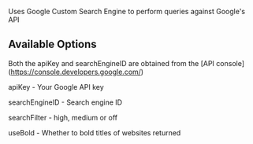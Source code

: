 Uses Google Custom Search Engine to perform queries against Google's API

## Available Options ##

Both the apiKey and searchEngineID are obtained from the [API console] (https://console.developers.google.com/)

apiKey - Your Google API key

searchEngineID - Search engine ID

searchFilter - high, medium or off

useBold - Whether to bold titles of websites returned